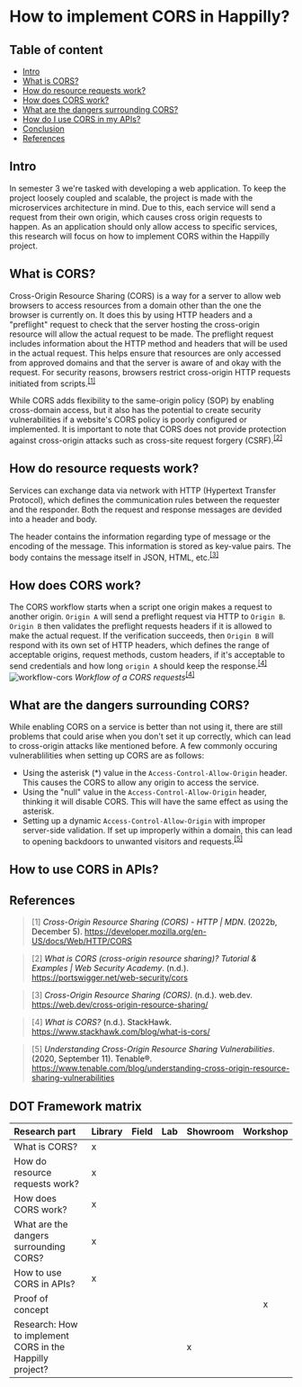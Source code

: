 # How to implement CORS in Happilly?

## Table of content
- [Intro](#intro)
- [What is CORS?](#what-is-cors?)
- [How do resource requests work?](#how-do-resource-requests-work?)
- [How does CORS work?](#how-does-cors-work?)
- [What are the dangers surrounding CORS?](#what-are-the-dangers-surrounding-cors?)
- [How do I use CORS in my APIs?](#how-do-i-use-cors-in-my-apis?)
- [Conclusion](#conclusion)
- [References](#references)

## Intro
In semester 3 we're tasked with developing a web application. To keep the project loosely coupled and scalable, the project is made with the microservices architecture in mind. Due to this, each service will send a request from their own origin, which causes cross origin requests to happen. As an application should only allow access to specific services, this research will focus on how to implement CORS within the Happilly project.

## What is CORS?
Cross-Origin Resource Sharing (CORS) is a way for a server to allow web browsers to access resources from a domain other than the one the browser is currently on. It does this by using HTTP headers and a "preflight" request to check that the server hosting the cross-origin resource will allow the actual request to be made. The preflight request includes information about the HTTP method and headers that will be used in the actual request. This helps ensure that resources are only accessed from approved domains and that the server is aware of and okay with the request. For security reasons, browsers restrict cross-origin HTTP requests initiated from scripts.<sup>[[1]](#cors-mozilla)</sup>

While CORS adds flexibility to the same-origin policy (SOP) by enabling cross-domain access, but it also has the potential to create security vulnerabilities if a website's CORS policy is poorly configured or implemented. It is important to note that CORS does not provide protection against cross-origin attacks such as cross-site request forgery (CSRF).<sup>[[2]](#cors-protswigger)</sup>

## How do resource requests work?
Services can exchange data via network with HTTP (Hypertext Transfer Protocol), which defines the communication rules between the requester and the responder. Both the request and response messages are devided into a header and body.

The header contains the information regarding type of message or the encoding of the message. This information is stored as key-value pairs. The body contains the message itself in JSON, HTML, etc.<sup>[[3]](#cors-web-dev)</sup>

## How does CORS work?
The CORS workflow starts when a script one origin makes a request to another origin. `Origin A` will send a preflight request via HTTP to `Origin B`. `Origin B` then validates the preflight requests headers  if it is allowed to make the actual request. If the verification succeeds, then `Origin B` will respond with its own set of HTTP headers, which defines the range of acceptable origins, request methods, custom headers, if it's acceptable to send credentials and how long `origin A` should keep the response.<sup>[[4]](#cors-stackhawk)</sup>
![workflow-cors](../images/what-is-cors-flow-diagram.webp)
*Workflow of a CORS requests*<sup>[[4]](#cors-stackhawk)</sup>

## What are the dangers surrounding CORS?
While enabling CORS on a service is better than not using it, there are still problems that could arise when you don't set it up correctly, which can lead to cross-origin attacks like mentioned before. A few commonly occuring vulnerablilities when setting up CORS are as follows:
- Using the asterisk (\*) value in the `Access-Control-Allow-Origin` header. This causes the CORS to allow any origin to access the service.
- Using the "null" value in the `Access-Control-Allow-Origin` header, thinking it will disable CORS. This will have the same effect as using the asterisk.
- Setting up a dynamic `Access-Control-Allow-Origin` with improper server-side validation. If set up improperly within a domain, this can lead to opening backdoors to unwanted visitors and requests.<sup>[[5]](#cors-vuln-tenable)</sup>

## How to use CORS in APIs?




## References
> [1] <a name="cors-mozilla"/> _Cross-Origin Resource Sharing (CORS) - HTTP | MDN_. (2022b, December 5). https://developer.mozilla.org/en-US/docs/Web/HTTP/CORS

> [2] <a name="cors-portswigger"/> _What is CORS (cross-origin resource sharing)? Tutorial & Examples | Web Security Academy_. (n.d.). https://portswigger.net/web-security/cors

> [3] <a name="cors-web-dev"/> _Cross-Origin Resource Sharing (CORS)_. (n.d.). web.dev. https://web.dev/cross-origin-resource-sharing/

> [4] <a name="cors-stackhawk"/> _What is CORS?_ (n.d.). StackHawk. https://www.stackhawk.com/blog/what-is-cors/

> [5] <a name="cors-vuln-tenable"/> _Understanding Cross-Origin Resource Sharing Vulnerabilities_. (2020, September 11). Tenable®. https://www.tenable.com/blog/understanding-cross-origin-resource-sharing-vulnerabilities


## DOT Framework matrix
| Research part | Library | Field | Lab | Showroom | Workshop |
|:------------|:---|:---|:---|:---|:---:|
| What is CORS? | x | | | | |
| How do resource requests work? | x | | | | |
| How does CORS work? | x | | | | |
| What are the dangers surrounding CORS? | x | | | | |
| How to use CORS in APIs? | x | | | | |
| Proof of concept | | | | | x |
| Research: How to implement CORS in the Happilly project? | | | | x | |